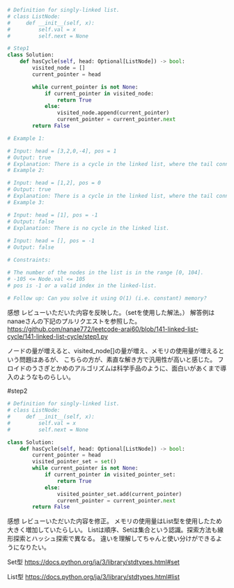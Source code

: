 ```python
# Definition for singly-linked list.
# class ListNode:
#     def __init__(self, x):
#         self.val = x
#         self.next = None

# Step1
class Solution:
    def hasCycle(self, head: Optional[ListNode]) -> bool:
        visited_node = []
        current_pointer = head

        while current_pointer is not None:
            if current_pointer in visited_node:
                return True
            else:
                visited_node.append(current_pointer)
                current_pointer = current_pointer.next
        return False

# Example 1:

# Input: head = [3,2,0,-4], pos = 1
# Output: true
# Explanation: There is a cycle in the linked list, where the tail connects to the 1st node (0-indexed).
# Example 2:

# Input: head = [1,2], pos = 0
# Output: true
# Explanation: There is a cycle in the linked list, where the tail connects to the 0th node.
# Example 3:

# Input: head = [1], pos = -1
# Output: false
# Explanation: There is no cycle in the linked list.
 
# Input: head = [], pos = -1
# Output: false

# Constraints:

# The number of the nodes in the list is in the range [0, 104].
# -105 <= Node.val <= 105
# pos is -1 or a valid index in the linked-list.
 
# Follow up: Can you solve it using O(1) (i.e. constant) memory?

```

感想
レビューいただいた内容を反映した。（setを使用した解法。）
解答例はnanaeさんの下記のプルリクエストを参照した。
https://github.com/nanae772/leetcode-arai60/blob/141-linked-list-cycle/141-linked-list-cycle/step1.py

ノードの量が増えると、visited_node[]の量が増え、メモリの使用量が増えるという問題はあるが、
こちらの方が、素直な解き方で汎用性が高いと感じた。
フロイドのうさぎとかめのアルゴリズムは科学手品のように、面白いがあくまで導入のようなものらしい。

#step2

```py
# Definition for singly-linked list.
# class ListNode:
#     def __init__(self, x):
#         self.val = x
#         self.next = None

class Solution:
    def hasCycle(self, head: Optional[ListNode]) -> bool:
        current_pointer = head
        visited_pointer_set = set()
        while current_pointer is not None:
            if current_pointer in visited_pointer_set:
                return True
            else:
                visited_pointer_set.add(current_pointer)
                current_pointer = current_pointer.next
        return False
```

感想
レビューいただいた内容を修正。
メモリの使用量はList型を使用したため大きく増加していたらしい。
Listは順序、Setは集合という認識。探索方法も線形探索とハッシュ探索で異なる。
違いを理解してちゃんと使い分けができるようになりたい。

Set型
https://docs.python.org/ja/3/library/stdtypes.html#set

List型
https://docs.python.org/ja/3/library/stdtypes.html#list
